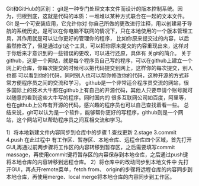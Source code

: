 Git和GitHub的区别：
git是一种专门处理文本文件而设计的版本控制系统。因为，归根到底，这就是代码的本质：一堆堆以某种方式联合在一起的文本文件。Git 是一个可安装应用，它允许你对
你自己所做的更改进行注释，用以创建易于导航的系统历史。是可以在你电脑不联网的情况下，只在本地使用的一个版本管理工具，其作用就是可以让你更好的管理你的程序，
比如你原来提交过的内容，以后虽然修改了，但是通过git这个工具，可以把你原来提交的内容重现出来，这样对于你后来才意识到的一些错误的更改，可以进行还原，具体有
关git的简介。
关于github，这是一个网站，就是每个程序员自己写的程序，可以在github上建立一个网上的仓库，你每次提交的时候可以把代码提交到网上，这样你的每次提交，别人也都
可以看到你的代码，同时别人也可以帮你修改你的代码，这种开源的方式非常方便程序员之间的交流和学习。 
github是一个非常适合程序员交流的网站，很多国际上的技术大牛都在github上有自己的开源代码，其他人只要申请个账号就可以随意的看到这些大牛写的程序。同时国内的
很多互联网公司如百度，阿里等，也在github上公布有开源的代码，感兴趣的程序员也可以自己查找着看一些。
总结来说，git可以认为是一个软件，能够帮你更好的写程序，github则是一个网站，这个网站可以帮助程序员之间互相交流和学习。


1）将本地新建文件内容同步到仓库中的步骤
   1.查找更新
   2.stage
   3.commit
   4.push
   在此过程中 有工作区、暂存区、本地仓库、远程仓库四个区域，首先打开GUI,再通过前两步骤将工作区的内容转移到暂存区，之后需要填写commit massage，再使用commit键将暂存区的内容保存到本地仓库，之后通过push键将本地仓库的内容转移到远程仓库。
2）将仓库中的改动同步到本地文件中
   先打开GUI，再点开remote菜单，fetch from、 origin的步骤将远程仓库的内容同步到本地仓库，再使用merge、local merge将本地仓库的内容同步到工作区。
